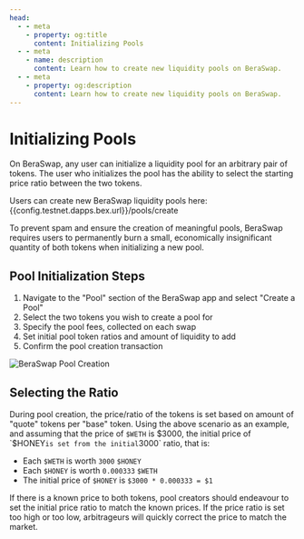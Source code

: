 ```yaml
---
head:
  - - meta
    - property: og:title
      content: Initializing Pools
  - - meta
    - name: description
      content: Learn how to create new liquidity pools on BeraSwap.
  - - meta
    - property: og:description
      content: Learn how to create new liquidity pools on BeraSwap.
---
```


<script setup>
  import config from '@berachain/config/constants.json';
</script>

# Initializing Pools

On BeraSwap, any user can initialize a liquidity pool for an arbitrary pair of tokens. The user who initializes the pool has the ability to select the starting price ratio between the two tokens.

Users can create new BeraSwap liquidity pools here: {{config.testnet.dapps.bex.url}}/pools/create

To prevent spam and ensure the creation of meaningful pools, BeraSwap requires users to permanently burn a small, economically insignificant quantity of both tokens when initializing a new pool.

## Pool Initialization Steps

1. Navigate to the "Pool" section of the BeraSwap app and select "Create a Pool"
2. Select the two tokens you wish to create a pool for
3. Specify the pool fees, collected on each swap
4. Set initial pool token ratios and amount of liquidity to add
5. Confirm the pool creation transaction

![BeraSwap Pool Creation](/assets/create_pool_stable.png)

## Selecting the Ratio

During pool creation, the price/ratio of the tokens is set based on amount of "quote" tokens per "base" token. Using the above scenario as an example, and assuming that the price of `$WETH` is $3000, the initial price of `$HONEY`is set from the initial`3000` ratio, that is:

- Each `$WETH` is worth `3000` `$HONEY`
- Each `$HONEY` is worth `0.000333` `$WETH`
- The initial price of `$HONEY` is `$3000 * 0.000333 = $1`

If there is a known price to both tokens, pool creators should endeavour to set the initial price ratio to match the known prices. If the price ratio is set too high or too low, arbitrageurs will quickly correct the price to match the market.
